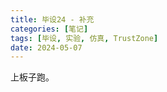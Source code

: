 ```yaml
---
title: 毕设24 - 补充
categories: [笔记]
tags: [毕设, 实验, 仿真, TrustZone]
date: 2024-05-07
---
```


上板子跑。

<!--more-->



